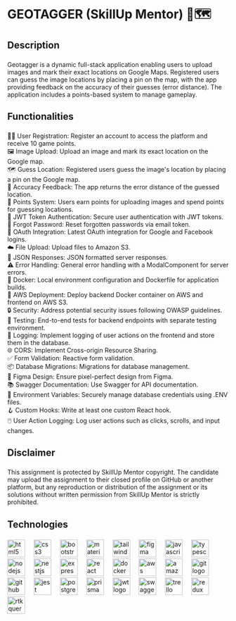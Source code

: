

<h1 align="left">GEOTAGGER (SkillUp Mentor) 📍🗺️</h1>

###

<h2 align="left">Description</h2>

###

<p align="left">Geotagger is a dynamic full-stack application enabling users to upload images and mark their exact locations on Google Maps. Registered users can guess the image locations by placing a pin on the map, with the app providing feedback on the accuracy of their guesses (error distance). The application includes a points-based system to manage gameplay.</p>

###

<h2 align="left">Functionalities</h2>

###

<p align="left">
  🧑‍💼 User Registration: Register an account to access the platform and receive 10 game points.<br>
  🖼️ Image Upload: Upload an image and mark its exact location on the Google map.<br>
  🗺️ Guess Location: Registered users guess the image's location by placing a pin on the Google map.<br>
  📏 Accuracy Feedback: The app returns the error distance of the guessed location.<br>
  🔄 Points System: Users earn points for uploading images and spend points for guessing locations.<br>
  🔐 JWT Token Authentication: Secure user authentication with JWT tokens.<br>
  🔑 Forgot Password: Reset forgotten passwords via email token.<br>
  🔗 OAuth Integration: Latest OAuth integration for Google and Facebook logins.<br>
  ☁️ File Upload: Upload files to Amazon S3.<br>
  📡 JSON Responses: JSON formatted server responses.<br>
  ⚠️ Error Handling: General error handling with a ModalComponent for server errors.<br>
  🐳 Docker: Local environment configuration and Dockerfile for application builds.<br>
  🚀 AWS Deployment: Deploy backend Docker container on AWS and frontend on AWS S3.<br>
  🔒 Security: Address potential security issues following OWASP guidelines.<br>
  🧪 Testing: End-to-end tests for backend endpoints with separate testing environment.<br>
  📄 Logging: Implement logging of user actions on the frontend and store them in the database.<br>
  🌐 CORS: Implement Cross-origin Resource Sharing.<br>
  ✅ Form Validation: Reactive form validation.<br>
  📦 Database Migrations: Migrations for database management.<br>
  🎨 Figma Design: Ensure pixel-perfect design from Figma.<br>
  📚 Swagger Documentation: Use Swagger for API documentation.<br>
  🔐 Environment Variables: Securely manage database credentials using .ENV files.<br>
  🪝 Custom Hooks: Write at least one custom React hook.<br>
  🖱️ User Action Logging: Log user actions such as clicks, scrolls, and input changes.
</p>

###

<h2 align="left">Disclaimer</h2>

###

<p align="left">This assignment is protected by SkillUp Mentor copyright. The candidate may upload the assignment to their closed profile on GitHub or another platform, but any reproduction or distribution of the assignment or its solutions without written permission from SkillUp Mentor is strictly prohibited.</p>

###

<h2 align="left">Technologies</h2>

###

<div align="left">
  <img src="https://cdn.jsdelivr.net/gh/devicons/devicon/icons/html5/html5-original.svg" height="40" alt="html5 logo" />
  <img width="12" />
  <img src="https://cdn.jsdelivr.net/gh/devicons/devicon/icons/css3/css3-original.svg" height="40" alt="css3 logo" />
  <img width="12" />
  <img src="https://cdn.jsdelivr.net/gh/devicons/devicon/icons/bootstrap/bootstrap-original.svg" height="40" alt="bootstrap logo" />
  <img width="12" />
  <img src="https://cdn.jsdelivr.net/gh/devicons/devicon/icons/materialui/materialui-original.svg" height="40" alt="materialui logo" />
  <img width="12" />
  <img src="https://cdn.jsdelivr.net/gh/devicons/devicon/icons/tailwindcss/tailwindcss-original.svg" height="40" alt="tailwindcss logo" />
  <img width="12" />
  <img src="https://cdn.jsdelivr.net/gh/devicons/devicon/icons/figma/figma-original.svg" height="40" alt="figma logo" />
  <img width="12" />
  <img src="https://cdn.jsdelivr.net/gh/devicons/devicon/icons/javascript/javascript-original.svg" height="40" alt="javascript logo" />
  <img width="12" />
  <img src="https://cdn.jsdelivr.net/gh/devicons/devicon/icons/typescript/typescript-original.svg" height="40" alt="typescript logo" />
  <img width="12" />
  <img src="https://cdn.jsdelivr.net/gh/devicons/devicon/icons/nodejs/nodejs-original.svg" height="40" alt="nodejs logo" />
  <img width="12" />
  <img src="https://cdn.jsdelivr.net/gh/devicons/devicon/icons/nestjs/nestjs-original.svg" height="40" alt="nestjs logo" />
  <img width="12" />
  <img src="https://cdn.jsdelivr.net/gh/devicons/devicon/icons/express/express-original.svg" height="40" alt="express logo" />
  <img width="12" />
  <img src="https://cdn.jsdelivr.net/gh/devicons/devicon/icons/react/react-original.svg" height="40" alt="react logo" />
  <img width="12" />
  <img src="https://cdn.jsdelivr.net/gh/devicons/devicon/icons/docker/docker-original.svg" height="40" alt="docker logo" />
  <img width="12" />
  <img src="https://cdn.jsdelivr.net/gh/devicons/devicon/icons/amazonwebservices/amazonwebservices-original.svg" height="40" alt="aws logo" />
  <img width="12" />
  <img src="https://cdn.jsdelivr.net/gh/devicons/devicon/icons/amazons3/amazons3-original.svg" height="40" alt="amazon s3 logo" />
  <img width="12" />
  <img src="https://cdn.jsdelivr.net/gh/devicons/devicon/icons/git/git-original.svg" height="40" alt="git logo" />
  <img width="12" />
  <img src="https://cdn.jsdelivr.net/gh/devicons/devicon/icons/github/github-original.svg" height="40" alt="github logo" />
  <img width="12" />
  <img src="https://cdn.jsdelivr.net/gh/devicons/devicon/icons/jest/jest-original.svg" height="40" alt="jest logo" />
  <img width="12" />
  <img src="https://cdn.jsdelivr.net/gh/devicons/devicon/icons/postgresql/postgresql-original.svg" height="40" alt="postgresql logo" />
  <img width="12" />
  <img src="https://cdn.jsdelivr.net/gh/devicons/devicon/icons/prisma/prisma-original.svg" height="40" alt="prisma logo" />
  <img width="12" />
  <img src="https://cdn.jsdelivr.net/gh/devicons/devicon/icons/jsonwebtoken/jsonwebtoken-original.svg" height="40" alt="jwt logo" />
  <img width="12" />
  <img src="https://cdn.jsdelivr.net/gh/devicons/devicon/icons/swagger/swagger-original.svg" height="40" alt="swagger logo" />
  <img width="12" />
  <img src="https://cdn.jsdelivr.net/gh/devicons/devicon/icons/trello/trello-plain.svg" height="40" alt="trello logo" />
  <img width="12" />
  <img src="https://redux-toolkit.js.org/img/redux-toolkit-logo.svg" height="40" alt="redux toolkit logo" />
  <img width="12" />
  <img src="https://redux-toolkit.js.org/img/rtk-query-logo.svg" height="40" alt="rtk query logo" />
</div>

###

###

